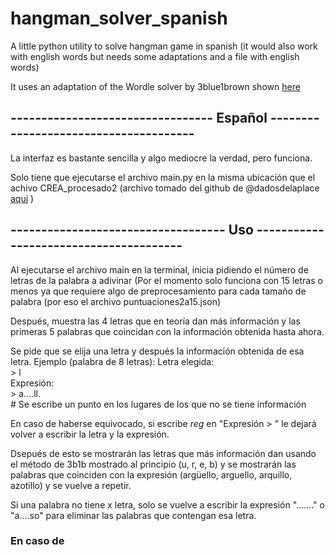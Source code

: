 # hangman_solver_spanish

A little python utility to solve hangman game in spanish (it would also work with english words but needs some adaptations and a file with english words)

It uses an adaptation of the Wordle solver by 3blue1brown shown [here](https://www.youtube.com/watch?v=v68zYyaEmEA)

## --------------------------------- Español --------------------------------------

La interfaz es bastante sencilla y algo mediocre la verdad, pero funciona.

Solo tiene que ejecutarse el archivo main.py en la misma ubicación que el achivo CREA_procesado2 (archivo tomado del github de @dadosdelaplace [aquí](https://github.com/dadosdelaplace/blog-R-repo) )

## ----------------------------------- Uso ---------------------------------------

Al ejecutarse el archivo main en la terminal, inicia pidiendo el número de letras de la palabra a adivinar (Por el momento solo funciona con 15 letras o menos ya que requiere algo de preprocesamiento para cada tamaño de palabra (por eso el archivo puntuaciones2a15.json)

Después, muestra las 4 letras que en teoría dan más información y las primeras 5 palabras que coincidan con la información obtenida hasta ahora.

Se pide que se elija una letra y después la información obtenida de esa letra. Ejemplo (palabra de 8 letras):
  Letra elegida:  
  \> l  
  Expresión:  
  \> a....ll.        
  \# Se escribe un punto en los lugares de los que no se tiene información  
  
En caso de haberse equivocado, si escribe _reg_ en "Expresión > " le dejará volver a escribir la letra y la expresión. 

Dsepués de esto se mostrarán las letras que más información dan usando el método de 3b1b mostrado al principio (u, r, e, b) y se mostrarán las palabras que coinciden con la expresión (argüello, arguello, arquillo, azotillo) y se vuelve a repetir.

Si una palabra no tiene x letra, solo se vuelve a escribir la expresión "......." o "a....so" para eliminar las palabras que contengan esa letra.

### En caso de 
